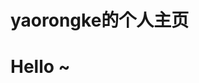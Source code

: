 <!DOCTYPE html>
<html lang="en">
<body>
    <h1>yaorongke的个人主页</h1>
    <h1>Hello ~</h1>
</body>
</html>
